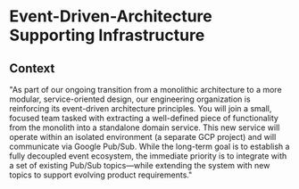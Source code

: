 # Event-Driven-Architecture Supporting Infrastructure

## Context
"As part of our ongoing transition from a monolithic architecture to a more modular, service-oriented design, our engineering organization is reinforcing its event-driven architecture principles. You will join a small, focused team tasked with extracting a well-defined piece of functionality from the monolith into a standalone domain service. This new service will operate within an isolated environment (a separate GCP project) and will communicate via Google Pub/Sub. While the long-term goal is to establish a fully decoupled event ecosystem, the immediate priority is to integrate with a set of existing Pub/Sub topics—while extending the system with new topics to support evolving product requirements."
